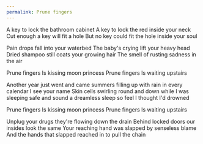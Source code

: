 ```yaml
---
permalink: Prune fingers
---
```

<span style="color:#000ff;">A key to lock the bathroom cabinet</span> 
<span style="color:#000ff;">A key to lock the red inside your neck</span> 
<span style="color:#000ff;">Cut enough a key will fit a hole</span> 
<span style="color:#000ff;">But no key could fit the hole inside your soul</span> 

<span style="color:#000ff;">Pain drops fall into your waterbed</span> 
<span style="color:#000ff;">The baby's crying lift your heavy head</span> 
<span style="color:#000ff;">Dried shampoo still coats your growing hair</span> 
<span style="color:#000ff;">The smell of rusting sadness in the air</span> 

<span style="color:#000ff;">Prune fingers</span> 
<span style="color:#000ff;">Is kissing moon princess</span>
<span style="color:#000ff;">Prune fingers</span> 
<span style="color:#000ff;">Is waiting upstairs</span> 

<span style="color:#000ff;">Another year just went and came summers filling up with rain</span> 
<span style="color:#000ff;">in every calendar I see your name</span> 
<span style="color:#000ff;">Skin cells swirling round and down while I was sleeping safe and sound a dreamless sleep so feel I thought I'd drowned</span> 

<span style="color:#000ff;">Prune fingers</span> 
<span style="color:#000ff;">Is kissing moon princess</span> 
<span style="color:#000ff;">Prune fingers</span> 
<span style="color:#000ff;">Is waiting upstairs</span> 

<span style="color:#000ff;">Unplug your drugs they're flowing down the drain</span> 
<span style="color:#000ff;">Behind locked doors our insides look the same</span> 
<span style="color:#000ff;">Your reaching hand was slapped by senseless blame</span> 
<span style="color:#000ff;">And the hands that slapped reached in to pull the chain</span>
